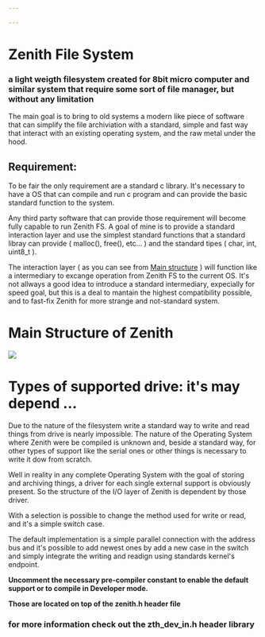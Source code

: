 ```yaml
---

---
```


# Zenith File System

### a light weigth filesystem created for 8bit micro computer and similar system that require some sort of file manager, but without any limitation


The main goal is to bring to old systems a modern like piece of software that can simplify the file archiviation with a standard, simple and fast way that interact with an existing operating system, and the raw metal under the hood.

## Requirement:

To be fair the only requirement are a standard c library. It's necessary to have a OS that can compile and run c program and can provide the basic standard function to the system. 

Any third party software that can provide those requirement will become fully capable to run Zenith FS.
A goal of mine is to provide a standard interaction layer and use the simplest standard functions that a standard libray can provide ( malloc(), free(), etc... ) and the standard tipes ( char, int, uint8_t ). 

The interaction layer ( as you can see from <a href="https://res.cloudinary.com/djjwizrmr/image/upload/v1725789120/zenith_fs/bddxpzq7pbr98cff9yhh.jpg">Main structure</a> ) will function like a intermediary to excange operation from Zenith FS to the current OS. It's not allways a good idea to introduce a standard intermediary, expecially for speed goal, but this is a deal to mantain the highest compatibility possible, and to fast-fix Zenith for more strange and not-standard system. 


# <h1>Main Structure of Zenith</h1>

<img src="https://res.cloudinary.com/djjwizrmr/image/upload/v1725789120/zenith_fs/bddxpzq7pbr98cff9yhh.jpg" id="#image_1">


# Types of supported drive: it's may depend ...


Due to the nature of the filesystem write a standard way to write and read things from drive is nearly impossible. 
The nature of the Operating System where Zenith were be compiled is unknown 
and, beside a standard way, for other types of support like the serial ones
or other things is necessary to write it dow from scratch.

Well in reality in any complete Operating System with the goal of storing and archiving things, a driver for each single external support is obviously present. So the structure of the I/O layer of Zenith is dependent by those driver. 

With a selection is possible to change the method used for write or read, and
it's a simple switch case. 

The default implementation is a simple parallel connection with the address bus and it's possible to add newest ones by add a new case in the switch and 
simply integrate the writing and readign using standards kernel's endpoint.


<strong>Uncomment the necessary pre-compiler constant to enable the default support or to compile in Developer mode.

Those are located on top of the zenith.h header file  
</strong>

### for more information check out the zth_dev_in.h header library
